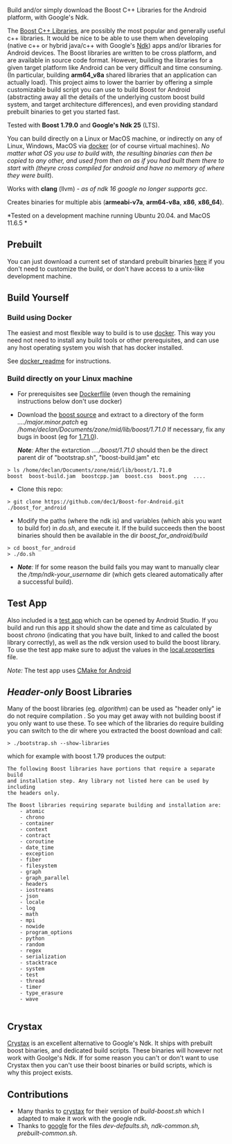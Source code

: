 
Build and/or simply download the Boost C++ Libraries for the Android platform, with Google's Ndk.

The [Boost C++ Libraries](http://www.boost.org/), are possibly *the* most popular and generally useful c++ libraries. It would be nice to be able to use them when developing (native c++ or hybrid java/c++ with Google's [Ndk](https://developer.android.com/ndk/)) apps and/or libraries for Android devices.
The Boost libraries are written to be cross platform, and are available in source code format. However, building the libraries for a given target platform like Android can be very difficult and time consuming. (In particular, building **arm64_v8a** shared libraries that an application can actually load). This project aims to lower the barrier by offering a simple customizable build script you can use to build Boost for Android (abstracting away all the details of the underlying custom boost build system, and target architecture differences), and even providing standard prebuilt binaries to get you started fast.

Tested with **Boost 1.79.0** and **Google's Ndk 25**  (LTS).

You can build directly on a Linux or MacOS machine, or indirectly on any of Linux, Windows, MacOS via [docker](https://www.docker.com) (or of course virtual machines). _No matter what OS you use to build with, the resulting binaries can then be copied to any other, and used from then on as if you had built them there to start with (theyre cross compiled *for* android and have no memory of *where* they were built_).

Works with **clang** (llvm) 
*- as of ndk 16 google no longer supports gcc*.

Creates binaries for multiple abis (**armeabi-v7a**, **arm64-v8a**, **x86**, **x86_64**).


*Tested on a development machine running Ubuntu 20.04. and MacOS 11.6.5 *

## Prebuilt
You can just download a current set of standard prebuilt binaries [here](https://github.com/dec1/Boost-for-Android/releases) if you don't need to customize the build, or don't have access to a unix-like development machine. 
<!--- [here](http://silverglint.com/boost-for-android/) --->

## Build Yourself

### Build using Docker
The easiest and most flexible way to build is to use [docker](https://www.docker.com). 
This way you need not need to install any build tools or other prerequisites, and can use any host operating system you wish that has docker installed. 

See [docker_readme](./docker/docker_readme.md) for instructions.

### Build directly on your Linux machine

* For prerequisites see [Dockerflile](./docker/droid_base#L18) (even though the remaining instructions below don't use docker)
* Download the [boost source](https://www.boost.org) and extract to a directory of the form *..../major.minor.patch* 
  eg */home/declan/Documents/zone/mid/lib/boost/1.71.0* 
  If necessary, fix any bugs in boost  (eg for [1.71.0](https://github.com/boostorg/build/issues/385)).

  
  *__Note__:* After the extarction *..../boost/1.71.0* should then be the direct parent dir of "bootstrap.sh", "boost-build.jam" etc


```
> ls /home/declan/Documents/zone/mid/lib/boost/1.71.0
boost  boost-build.jam  boostcpp.jam  boost.css  boost.png  ....
``` 

* Clone this repo:

```
> git clone https://github.com/dec1/Boost-for-Android.git ./boost_for_android
``` 


* Modify the paths (where the ndk is) and variables (which abis you want to build for) in *do.sh*, and execute it. If the build succeeds then the boost binaries should then be available in the dir *boost_for_android/build*

```
> cd boost_for_android
> ./do.sh
```



* *__Note__:* If for some reason the build fails you may want to manually clear the */tmp/ndk-your_username* dir (which gets cleared automatically after a successful build).



## Test App 
Also included is a [test app](./example_app/) which can be opened by Android Studio. If you build and run this app it should show the date and time as calculated by boost *chrono*  (indicating that you have built, linked to and called the boost library correctly), as well as the ndk version used to build the boost library.
To use the test app make sure to adjust the values in the [local.properties](./example_app/local.properties) file.

*Note:* The test app uses [CMake for Android](https://developer.android.com/ndk/guides/cmake)


## *Header-only* Boost Libraries
Many of the boost libraries (eg. *algorithm*) can be used as "header only" ie do not require compilation . So you may get away with not building boost if you only
want to use these. To see which of the libraries do require building you can switch to the dir where you extracted the boost download and call:

```
> ./bootstrap.sh --show-libraries 
```

which for example with boost 1.79 produces the output:

```
The following Boost libraries have portions that require a separate build
and installation step. Any library not listed here can be used by including
the headers only.

The Boost libraries requiring separate building and installation are:
    - atomic
    - chrono
    - container
    - context
    - contract
    - coroutine
    - date_time
    - exception
    - fiber
    - filesystem
    - graph
    - graph_parallel
    - headers
    - iostreams
    - json
    - locale
    - log
    - math
    - mpi
    - nowide
    - program_options
    - python
    - random
    - regex
    - serialization
    - stacktrace
    - system
    - test
    - thread
    - timer
    - type_erasure
    - wave


```
## Crystax
[Crystax](https://www.crystax.net/) is an excellent alternative to Google's Ndk. It ships with prebuilt boost binaries, and dedicated build scripts.
These binaries will however not work with Goolge's Ndk. If for some reason you can't or don't want to use Crystax then you can't use their boost binaries or build scripts, which is why this project exists.

## Contributions
- Many thanks to [crystax](https://github.com/crystax/android-platform-ndk/tree/master/build/tools) for their version of *build-boost.sh* which I adapted to make it work with the google ndk.
- Thanks to [google](https://android.googlesource.com/platform/ndk/+/master/build/tools) for the  files *dev-defaults.sh, ndk-common.sh, prebuilt-common.sh*.
